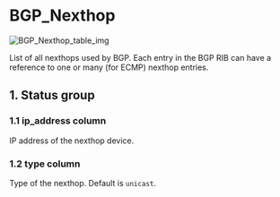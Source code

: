 # BGP_Nexthop

![BGP_Nexthop_table_img](http://www.plantuml.com/plantuml/img/0VC03Fz0StHXSdHrRMmAS65ZQs5dPI0YKczlT21KOM9iPNCY87iAOsnXStCWGaTGNr9lTNHb2dqAT6zdPNHePN8WUmfZR65pSo12Hr1VJcLuT6XlS0fz2a97K5zEPNXqQ6zm83mjP2qWGaTGNr9lTNHb2cXfP6KWOsboOsnb2cXfP6KWRMLjOcLoSmfiPMTbRcGWScbdQ7GAOszkT6bkTMzp86nfRcKWBI0yOZvpT79lRcSyBs8-879bPcLoPMvZPGfaRtHqPMGWR6bkPI0j83nfFdTbOMiyBsa-879bPcLoPMvZPGfbRcHiPMTbRcGAG6LkP7LjR0e0)

List of all nexthops used by BGP. Each entry in the BGP RIB can have a reference
to one or many (for ECMP) nexthop entries.

## 1. Status group

### 1.1 ip_address column

IP address of the nexthop device.

### 1.2 type column

Type of the nexthop. Default is `unicast`.

